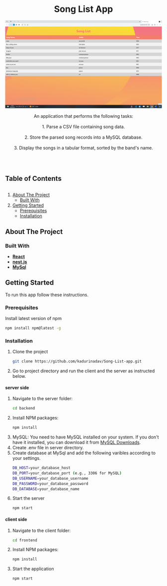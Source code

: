 <p align="center">
  <h1 align="center">Song List App</h1>
<img src="preview.png"/>
  <p align="center">
    An application that performs the following tasks:<br /><br />
      1. Parse a CSV file containing song data.<br /><br />
      2. Store the parsed song records into a MySQL database.<br /><br />
      3. Display the songs in a tabular format, sorted by the band's name.
  </p>
    <br /><br />

<h2 style="display: inline-block">Table of Contents</h2>
<ol>
  <li>
    <a href="#about-the-project">About The Project</a>
    <ul>
      <li><a href="#built-with">Built With</a></li>
    </ul>
  </li>
  <li>
    <a href="#getting-started">Getting Started</a>
    <ul>
      <li><a href="#prerequisites">Prerequisites</a></li>
      <li><a href="#installation">Installation</a></li>
    </ul>
  </li>
</ol>

## About The Project

### Built With

- **[React](https://reactjs.org/)**
- **[nest.js](https://nestjs.com/)**
- **[MySql](https://www.mysql.com/)**

## Getting Started

To run this app follow these instructions.

### Prerequisites

Install latest version of npm

  ```sh
  npm install npm@latest -g
  ```

### Installation

1. Clone the project
   ```sh
   git clone https://github.com/kadurinadav/Song-List-app.git
   ```
2. Go to project directory and run the client and the server as instructed below. 

#### server side
1. Navigate to the server folder:
   ```sh
   cd backend
   ```
2. Install NPM packages:
   ```sh
   npm install
   ```
3. MySQL: You need to have MySQL installed on your system. If you don't have it installed, you can download it from [MySQL Downloads](https://dev.mysql.com/downloads/).
4. Create .env file in server directory.
5. Create database at MySql and add the following varibles according to your settings.
   ```sh
   DB_HOST=your_database_host
   DB_PORT=your_database_port (e.g., 3306 for MySQL)
   DB_USERNAME=your_database_username
   DB_PASSWORD=your_database_password
   DB_DATABASE=your_database_name
   ```
6. Start the server
   ```sh
   npm start
   ```
#### client side
1. Navigate to the client folder:
   ```sh
   cd frontend
   ```
2. Install NPM packages:
   ```sh
   npm install
   ```
3. Start the application
    ```sh
    npm start
    ```


